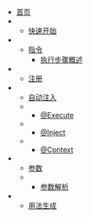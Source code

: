 * [首页](/)
* * [快速开始](/quickstart/)
* * [指令](/command/)
    * [执行步骤概述](/command/steps)
* * [注册](/register/)
* * [自动注入](/inject/)
  * * [@Execute](/inject/execute)
  * * [@Inject](/inject/inject)
  * * [@Context](/inject/context)
* * [参数](/argument/)
  * * [参数解析](/parser/)
* * [用法生成](/invalidusage/)